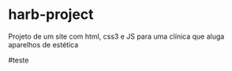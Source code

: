 # harb-project
Projeto de um site com html, css3 e JS para uma clínica que aluga aparelhos de estética

#teste